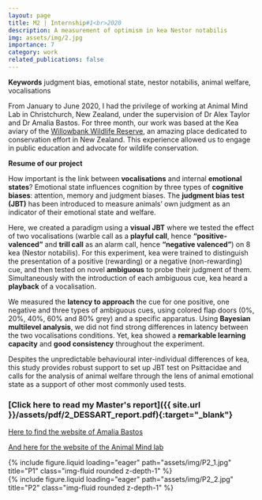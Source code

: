 ```yaml
---
layout: page
title: M2 | Internship#1<br>2020
description: A measurement of optimism in kea Nestor notabilis
img: assets/img/2.jpg
importance: 7
category: work
related_publications: false
---
```

**Keywords** judgment bias, emotional state, nestor notabilis, animal welfare, vocalisations

From January to June 2020, I had the privilege of working at Animal Mind Lab in Christchurch, New Zealand, under the supervision of Dr Alex Taylor and Dr Amalia Bastos. For three month, our work was based at the Kea aviary of the [Willowbank Wildlife Reserve](https://www.willowbank.co.nz/), an amazing place dedicated to conservation effort in New Zealand. This experience allowed us to engage in public education and advocate for wildlife conservation.

**Resume of our project**

How important is the link between **vocalisations** and internal **emotional states**? Emotional state influences cognition by three types of **cognitive biases**: attention, memory and judgment biases. The **judgment bias test (JBT)** has been introduced to measure animals’ own judgment as an indicator of their emotional state and welfare.

Here, we created a paradigm using a **visual JBT** where we tested the effect of two vocalisations (warble call as a **playful call**, hence **“positive-valenced”** and **trill call** as an alarm call, hence **“negative valenced”**) on 8 kea (Nestor notabilis). For this experiment, kea were trained to distinguish the presentation of a positive (rewarding) or a negative (non-rewarding) cue, and then tested on novel **ambiguous** to probe their judgment of them. Simultaneously with the introduction of each ambiguous cue, kea heard a **playback** of a vocalisation.

We measured the **latency to approach** the cue for one positive, one negative and three types of ambiguous cues, using colored flap doors (0%, 20%, 40%, 60% and 80% grey) and a specific apparatus. Using **Bayesian multilevel analysis**, we did not find strong differences in latency between the two vocalisations conditions. Yet, kea showed a **remarkable learning capacity** and **good consistency** throughout the experiment.

Despites the unpredictable behavioural inter-individual differences of kea, this study provides robust support to set up JBT test on Psittacidae and calls for the analysis of animal welfare through the lens of animal emotional state as a support of other most commonly used tests.

### <span>[Click here to read my Master's report]({{ site.url }}/assets/pdf/2_DESSART_report.pdf){:target="\_blank"}</span>

[Here to find the website of Amalia Bastos](https://apmbastos.wordpress.com/)

[And here for the website of the Animal Mind lab](https://www.animalmindslab.com/)

<div class="row">
    <div class="col-sm mt-3 mt-md-0">
        {% include figure.liquid loading="eager" path="assets/img/P2_1.jpg" title="P1" class="img-fluid rounded z-depth-1" %}
    </div>
    <div class="col-sm mt-3 mt-md-0">
        {% include figure.liquid loading="eager" path="assets/img/P2_2.jpg" title="P2" class="img-fluid rounded z-depth-1" %}
    </div>

</div>
